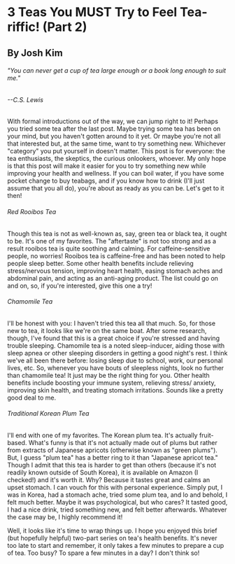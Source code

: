 # 3 Teas You MUST Try to Feel Tea-riffic! (Part 2)
## By Josh Kim
###### "You can never get a cup of tea large enough or a book long enough to suit me."
###### --C.S. Lewis

With formal introductions out of the way, we can jump right to it!
Perhaps you tried some tea after the last post. Maybe trying some tea has been
on your mind, but you haven't gotten around to it yet. Or maybe
you're not all that interested but, at the same time, want to try something new. Whichever "category" you put yourself in doesn't matter.
This post is for everyone: the tea enthusiasts, the skeptics, the curious onlookers, whoever. My only hope is that this post will make it easier for you to try something new while improving your health and wellness. If you can boil water, if you have some pocket change to buy teabags, and if you know how to drink (I'll just assume that you all do), you're about as ready as you can be. Let's get to it then!

###### Red Rooibos Tea
Though this tea is not as well-known as, say, green tea or black tea, it ought
to be. It's one of my favorites. The "aftertaste" is not too strong and as a
result rooibos tea is quite soothing and calming. For caffeine-sensitive people,
no worries! Rooibos tea is caffeine-free and has been noted to help
people sleep better. Some other health benefits include relieving stress/nervous
tension, improving heart health, easing stomach aches and abdominal pain, and
acting as an anti-aging product. The list could go on and on,
so, if you're interested, give this one a try!

###### Chamomile Tea
I'll be honest with you: I haven't tried this tea all that much. So, for those
new to tea, it looks like we're on the same boat. After
some research, though, I've found that this is a great choice if you're stressed
and having trouble sleeping. Chamomile tea is a noted sleep-inducer, aiding
those with sleep apnea or other sleeping disorders in getting a good night's
rest. I think we've all been there before: losing sleep due to
school, work, our personal lives, etc. So, whenever you have bouts of sleepless
nights, look no further than chamomile tea! It just may be the right thing for
you. Other health benefits include boosting your immune system, relieving stress/
anxiety, improving skin health, and treating stomach irritations. Sounds like a
pretty good deal to me.

###### Traditional Korean Plum Tea
I'll end with one of my favorites. The Korean plum tea. It's actually fruit-based.
What's funny is that it's not actually made out of plums but rather from extracts of Japanese apricots (otherwise known as "green plums"). But, I guess "plum tea" has
a better ring to it than "Japanese apricot tea." Though I admit that this tea is
harder to get than others (because it's not readily known outside of South Korea),
it is available on Amazon (I checked!) and it's worth it. Why? Because it tastes great
and calms an upset stomach. I can vouch for this with personal experience. Simply put,
I was in Korea, had a stomach ache, tried some plum tea, and lo and behold, I felt
much better. Maybe it was psychological, but who cares? It tasted good, I had a nice
drink, tried something new, and felt better afterwards. Whatever the case may be,
I highly recommend it!

Well, it looks like it's time to wrap things up. I hope you enjoyed this brief
(but hopefully helpful) two-part series on tea's health benefits. It's never too
late to start and remember, it only takes a few minutes to prepare a cup of tea.
Too busy? To spare a few minutes in a day? I don't think so!  
